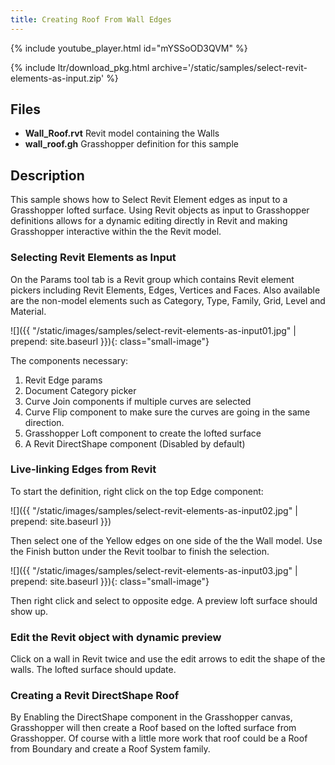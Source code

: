 ```yaml
---
title: Creating Roof From Wall Edges
---
```


<!-- intro video -->
{% include youtube_player.html id="mYSSoOD3QVM" %}

{% include ltr/download_pkg.html archive='/static/samples/select-revit-elements-as-input.zip' %}


## Files

- **Wall_Roof.rvt** Revit model containing the Walls
- **wall_roof.gh** Grasshopper definition for this sample

## Description

This sample shows how to Select Revit Element edges as input to a Grasshopper lofted surface. Using Revit objects as input to Grasshopper definitions allows for a dynamic editing directly in Revit and making Grasshopper interactive within the the Revit model.

### Selecting Revit Elements as Input
On the Params tool tab is a Revit group which contains Revit element pickers including Revit Elements, Edges, Vertices and Faces.  Also available are the non-model elements such as Category, Type, Family, Grid, Level and Material.

![]({{ "/static/images/samples/select-revit-elements-as-input01.jpg" | prepend: site.baseurl }}){: class="small-image"}

The components necessary:
1. Revit Edge params
1. Document Category picker
1. Curve Join components if multiple curves are selected
1. Curve Flip component to make sure the curves are going in the same direction.
1. Grasshopper Loft component to create the lofted surface
1. A Revit DirectShape component (Disabled by default)

### Live-linking Edges from Revit

To start the definition, right click on the top Edge component: 

![]({{ "/static/images/samples/select-revit-elements-as-input02.jpg" | prepend: site.baseurl }})

Then select one of the Yellow edges on one side of the the Wall model. Use the Finish button under the Revit toolbar to finish the selection.

![]({{ "/static/images/samples/select-revit-elements-as-input03.jpg" | prepend: site.baseurl }}){: class="small-image"}

Then right click and select to opposite edge. A preview loft surface should show up.

### Edit the Revit object with dynamic preview

Click on a wall in Revit twice and use the edit arrows to edit the shape of the walls. The lofted surface should update.

### Creating a Revit DirectShape Roof

By Enabling the DirectShape component in the Grasshopper canvas, Grasshopper will then create a Roof based on the lofted surface from Grasshopper. Of course with a little more work that roof could be a Roof from Boundary and create a Roof System family.